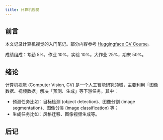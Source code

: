 ```yaml
---
title: 计算机视觉
---
```


## 前言

本文记录计算机视觉的入门笔记。部分内容参考 [Huggingface CV Course](https://huggingface.co/learn/computer-vision-course/unit0/welcome/welcome)。

成绩组成：考勤 5%，作业 10%，实验 10%，大作业 25%，期末 50%。

## 绪论

计算机视觉 (Computer Vision, CV) 是一个人工智能研究领域，主要利用「图像数据、视频数据」解决「预测、生成」等下游任务。其中：

- 预测任务比如：目标检测 (object detection)、图像分割 (image segmentation)、图像分类 (image classification) 等；
- 生成任务比如：风格迁移、图像视频生成等。

## 后记